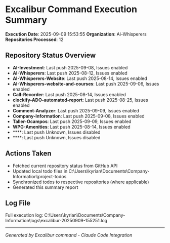 ﻿# Excalibur Command Execution Summary

**Execution Date**: 2025-09-09 15:53:55
**Organization**: Ai-Whisperers
**Repositories Processed**: 12

## Repository Status Overview
- **AI-Investment**: Last push 2025-09-08, Issues enabled
- **AI-Whisperers**: Last push 2025-08-12, Issues enabled
- **AI-Whisperers-Website**: Last push 2025-08-14, Issues enabled
- **AI-Whisperers-website-and-courses**: Last push 2025-09-06, Issues enabled
- **Call-Recorder**: Last push 2025-08-14, Issues enabled
- **clockify-ADO-automated-report**: Last push 2025-08-25, Issues enabled
- **Comment-Analyzer**: Last push 2025-09-09, Issues enabled
- **Company-Information**: Last push 2025-09-08, Issues enabled
- **Taller-Ocampos**: Last push 2025-09-09, Issues enabled
- **WPG-Amenities**: Last push 2025-08-14, Issues enabled
- ****: Last push Unknown, Issues disabled
- ****: Last push Unknown, Issues disabled

## Actions Taken
- Fetched current repository status from GitHub API
- Updated local todo files in C:\Users\kyrian\Documents\Company-Information\project-todos
- Synchronized todos to respective repositories (where applicable)
- Generated this summary report

## Log File
Full execution log: C:\Users\kyrian\Documents\Company-Information\logs\excalibur-20250909-155251.log

---
*Generated by Excalibur command - Claude Code Integration*
